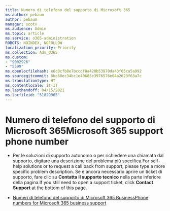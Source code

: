 ```yaml
---
title: Numero di telefono del supporto di Microsoft 365
ms.author: pebaum
author: pebaum
manager: scotv
ms.audience: Admin
ms.topic: article
ms.service: o365-administration
ROBOTS: NOINDEX, NOFOLLOW
localization_priority: Priority
ms.collection: Adm_O365
ms.custom:
- "9002926"
- "5599"
ms.openlocfilehash: e6c0cfb8e7bccdf8a420b53970da43f65ca5a992
ms.sourcegitcommit: 8bc60ec34bc1e40685e3976576e04a2623f63a7c
ms.translationtype: HT
ms.contentlocale: it-IT
ms.lasthandoff: 04/15/2021
ms.locfileid: "51829965"
---
```

# <a name="microsoft-365-support-phone-number"></a><span data-ttu-id="d29c2-102">Numero di telefono del supporto di Microsoft 365</span><span class="sxs-lookup"><span data-stu-id="d29c2-102">Microsoft 365 support phone number</span></span>

- <span data-ttu-id="d29c2-103">Per le soluzioni di supporto autonomo o per richiedere una chiamata dal supporto, digitare una descrizione del problema più specifica.</span><span class="sxs-lookup"><span data-stu-id="d29c2-103">For self-help solutions or to request a call back from support, please type a more specific problem description.</span></span>  <span data-ttu-id="d29c2-104">Se è ancora necessario aprire un ticket di supporto, fare clic su **Contatta il supporto tecnico** nella parte inferiore della pagina.</span><span class="sxs-lookup"><span data-stu-id="d29c2-104">If you still need to open a support ticket, click **Contact Support** at the bottom of this page.</span></span>

- [<span data-ttu-id="d29c2-105">Numeri di telefono del supporto di Microsoft 365 Business</span><span class="sxs-lookup"><span data-stu-id="d29c2-105">Phone numbers for Microsoft 365 business support</span></span>](https://docs.microsoft.com/microsoft-365/admin/contact-support-for-business-products?view=o365-worldwide&tabs=phone)
